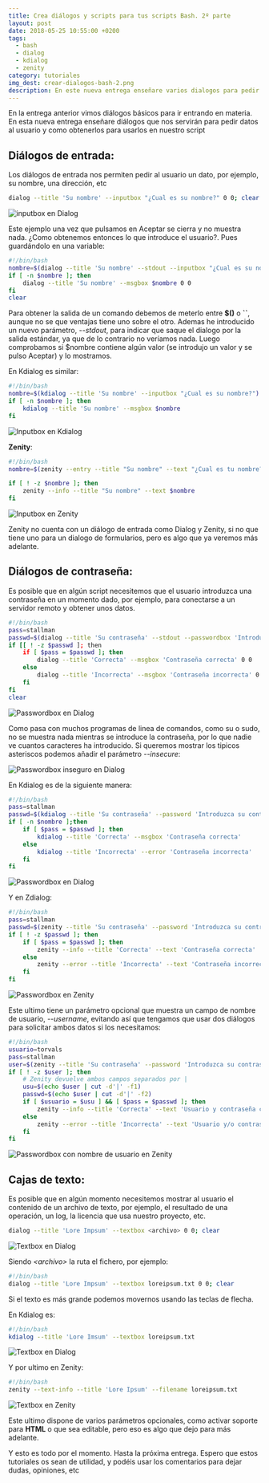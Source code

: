 ```yaml
---
title: Crea diálogos y scripts para tus scripts Bash. 2º parte
layout: post
date: 2018-05-25 10:55:00 +0200
tags:
  - bash
  - dialog
  - kdialog
  - zenity
category: tutoriales
img_dest: crear-dialogos-bash-2.png
description: En este nueva entrega enseñare varios dialogos para pedir datos al usuario y como podemos obtenerlos para usarlos en nuestros scripts.
---
```


En la entrega anterior vimos diálogos básicos para ir entrando en materia. En esta nueva entrega enseñare diálogos que nos servirán para pedir datos al usuario y como obtenerlos para usarlos en nuestro script

## Diálogos de entrada:

Los diálogos de entrada nos permiten pedir al usuario un dato, por ejemplo, su nombre, una dirección, etc

```sh
dialog --title 'Su nombre' --inputbox "¿Cual es su nombre?" 0 0; clear
```

![inputbox en Dialog](/img/bash_dialogos/inputbox_dialog.png)

Este ejemplo una vez que pulsamos en Aceptar se cierra y no muestra nada. ¿Como obtenemos entonces lo que introduce el usuario?. Pues guardándolo en una variable:

```sh
#!/bin/bash
nombre=$(dialog --title 'Su nombre' --stdout --inputbox "¿Cual es su nombre?" 0 0)
if [ -n $nombre ]; then
	dialog --title 'Su nombre' --msgbox $nombre 0 0
fi
clear
```
Para obtener la salida de un comando debemos de meterlo entre **$()** o **``**, aunque no se que ventajas tiene uno sobre el otro. Ademas he introducido un nuevo parámetro, *\--stdout*, para indicar que saque el dialogo por la salida estándar, ya que de lo contrario no veríamos nada. Luego comprobamos si $nombre contiene algún valor (se introdujo un valor y se pulso Aceptar) y lo mostramos.

En Kdialog es similar:

```sh
#!/bin/bash
nombre=$(kdialog --title 'Su nombre' --inputbox "¿Cual es su nombre?")
if [ -n $nombre ]; then
	kdialog --title 'Su nombre' --msgbox $nombre
fi
```

![Inputbox en Kdialog](/img/bash_dialogos/inputbox_kdialog.png)

**Zenity**:

```sh
#!/bin/bash
nombre=$(zenity --entry --title "Su nombre" --text "¿Cual es tu nombre?")

if [ ! -z $nombre ]; then
	zenity --info --title "Su nombre" --text $nombre
fi
```

![Inputbox en Zenity](/img/bash_dialogos/inputbox_zenity.png)

Zenity no cuenta con un diálogo de entrada como Dialog y Zenity, si no que tiene uno para un dialogo de formularios, pero es algo que ya veremos más adelante.

## Diálogos de contraseña:

Es posible que en algún script necesitemos que el usuario introduzca una contraseña en un momento dado, por ejemplo, para conectarse a un servidor remoto y obtener unos datos.

```sh
#!/bin/bash
pass=stallman
passwd=$(dialog --title 'Su contraseña' --stdout --passwordbox 'Introduzca su contraseña' 0 0)
if [[ ! -z $passwd ]; then
	if [ $pass = $passwd ]; then
		dialog --title 'Correcta' --msgbox 'Contraseña correcta' 0 0
	else
		dialog --title 'Incorrecta' --msgbox 'Contraseña incorrecta' 0 0
	fi
fi
clear
```

![Passwordbox en Dialog](/img/bash_dialogos/password_dialog.png)

Como pasa con muchos programas de linea de comandos, como su o sudo, no se muestra nada mientras se introduce la contraseña, por lo que nadie ve cuantos caracteres ha introducido. Si queremos mostrar los tipicos asteriscos podemos añadir el parámetro *\--insecure*:

![Passwordbox inseguro en Dialog](/img/bash_dialogos/password_dialog_insecure.png)

En Kdialog es de la siguiente manera:

```sh
#!/bin/bash
pass=stallman
passwd=$(kdialog --title 'Su contraseña' --password 'Introduzca su contraseña')
if [ -n $nombre ];then
	if [ $pass = $passwd ]; then
		kdialog --title 'Correcta' --msgbox 'Contraseña correcta'
	else
		kdialog --title 'Incorrecta' --error 'Contraseña incorrecta'
	fi
fi
```

![Passwordbox en Dialog](/img/bash_dialogos/password_kdialog.png)

Y en Zdialog:

```sh
#!/bin/bash
pass=stallman
passwd=$(zenity --title 'Su contraseña' --password 'Introduzca su contraseña')
if [ ! -z $passwd ]; then
	if [ $pass = $passwd ]; then
		zenity --info --title 'Correcta' --text 'Contraseña correcta'
	else
		zenity --error --title 'Incorrecta' --text 'Contraseña incorrecta'
	fi
fi
```
![Passwordbox en Zenity](/img/bash_dialogos/password_zenity.png)

Este ultimo tiene un parámetro opcional que muestra un campo de nombre de usuario, *\--username*, evitando así que tengamos que usar dos diálogos para solicitar ambos datos si los necesitamos:

```sh
#!/bin/bash
usuario=torvals
pass=stallman
user=$(zenity --title 'Su contraseña' --password 'Introduzca su contraseña' --username)
if [ ! -z $user ]; then
	# Zenity devuelve ambos campos separados por |
	usu=$(echo $user | cut -d'|' -f1)
	passwd=$(echo $user | cut -d'|' -f2)
	if [ $usuario = $usu ] && [ $pass = $passwd ]; then
		zenity --info --title 'Correcta' --text 'Usuario y contraseña correcta' --ellipsize
	else
		zenity --error --title 'Incorrecta' --text 'Usuario y/o contraseña incorrecta' --ellipsize
	fi
fi
```

![Passwordbox con nombre de usuario en Zenity](/img/bash_dialogos/password_zenity_username.png)

## Cajas de texto:

Es posible que en algún momento necesitemos mostrar al usuario el contenido de un archivo de texto, por ejemplo, el resultado de una operación, un log, la licencia que usa nuestro proyecto, etc. 

```sh
dialog --title 'Lore Impsum' --textbox <archivo> 0 0; clear
```

![Textbox en Dialog](/img/bash_dialogos/textbox_dialog.png)

Siendo *&lt;archivo>* la ruta el fichero, por ejemplo:

```sh
#!/bin/bash
dialog --title 'Lore Impsum' --textbox loreipsum.txt 0 0; clear
```

Si el texto es más grande podemos movernos usando las teclas de flecha.

En Kdialog es:

```sh
#!/bin/bash
kdialog --title 'Lore Imsum' --textbox loreipsum.txt
```

![Textbox en Dialog](/img/bash_dialogos/textbox_kdialog.png)

Y por ultimo en Zenity:

```sh
#!/bin/bash
zenity --text-info --title 'Lore Ipsum' --filename loreipsum.txt
```

![Textbox en Zenity](/img/bash_dialogos/textbox_zenity.png)

Este ultimo dispone de varios parámetros opcionales, como activar soporte para **HTML** o que sea editable, pero eso es algo que dejo para más adelante.

Y esto es todo por el momento. Hasta la próxima entrega.
Espero que estos tutoriales os sean de utilidad, y podéis usar los comentarios para dejar dudas, opiniones, etc